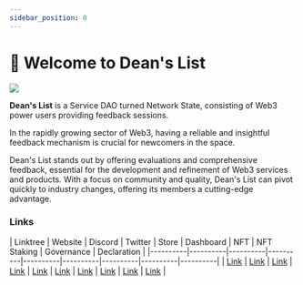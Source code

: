 ```yaml
---
sidebar_position: 0
---
```


# 👋 Welcome to Dean's List

![](https://images-ext-1.discordapp.net/external/2gXnGdBkb-EfvOmfQtJlqSdNmqf-W_w7r7-TRllhD_w/https/i.imgur.com/IJ9PNUo.png?format=webp&quality=lossless&width=1440&height=480)

**Dean's List** is a Service DAO turned Network State, consisting of Web3 power users providing feedback sessions.

In the rapidly growing sector of Web3, having a reliable and insightful feedback mechanism is crucial for newcomers in the space. 

Dean's List stands out by offering evaluations and comprehensive feedback, essential for the development and refinement of Web3 services and products. With a focus on community and quality, Dean's List can pivot quickly to industry changes, offering its members a cutting-edge advantage.

### Links

| Linktree | Website | Discord    | Twitter     | Store     | Dashboard     | NFT    | NFT Staking     | Governance     | Declaration    |
|----------|----------|----------|----------|----------|----------|----------|----------|----------|
| [Link](https://linktr.ee/deanslistdao) | [Link](http://deanslist.services/) | [Link](https://discord.gg/CYSY8vK45b) | [Link](https://twitter.com/deanslistDAO) | [Link](https://store.deanslist.services/) | [Link](https://flipsidecrypto.xyz/jackguy/deans-list-data-dashboard-Pc14j7) | [Link](https://www.tensor.trade/trade/deanslist) | [Link](https://www.anybodies.com/c/Deanslist) | [Link](https://app.realms.today/dao/F9V4Lwo49aUe8fFujMbU6uhdFyDRqKY54WpzdpncUSk9) | [Link](https://www.deanslist.services/files/Deanlist_Declaration_Network_State.pdf) |